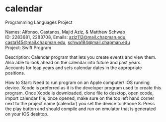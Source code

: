 # calendar
Programming Languages Project

Names: Alfonso, Castanos, Majid Aziz, & Matthew Schwab  
ID: 2283681, 2283708, 
Emails: aziz112@mail.chapman.edu, casta145@mail.chapman.edu, schwa184@mail.chapman.edu  
Project: Swift Program

Description: Calendar program that lets you create events and view them. Also able to look ahead on the 
calendar into future and past years. Accounts for leap years and sets calendar dates in the appropriate positions. 

How to Start: Need to run program on an Apple computer/ IOS running device. Xcode is preferred as it is the developer 
program used to create this program. Once Xcode is downloaded, clone file to desktop, open xcode, import calendar file, once opened, make sure on the top left hand corner next to the project name (calendar) you set the device to iPhone 8. Press the play button and should compile and run on emulator that is generated on your IOS desktop. 
